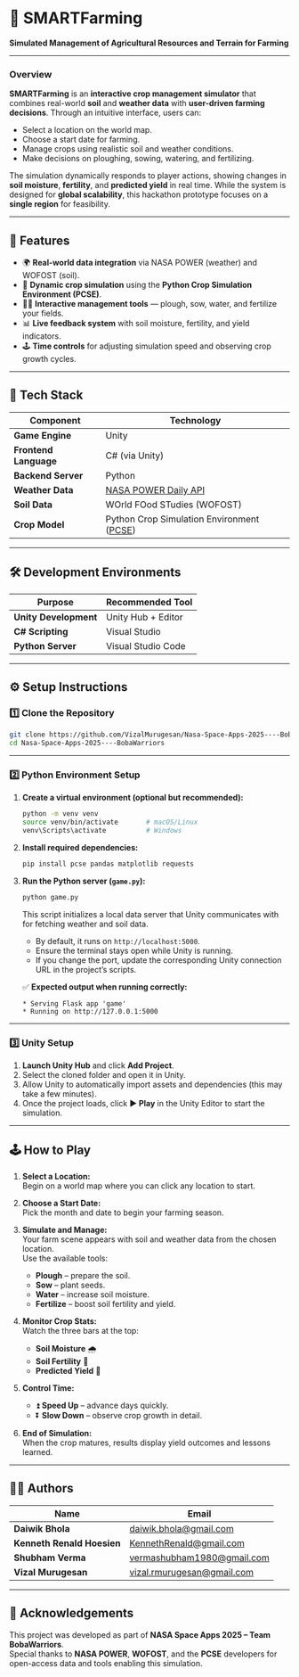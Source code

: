 # 🌾 SMARTFarming  
**Simulated Management of Agricultural Resources and Terrain for Farming**

---

### Overview  
**SMARTFarming** is an **interactive crop management simulator** that combines real-world **soil** and **weather data** with **user-driven farming decisions**. Through an intuitive interface, users can:  
- Select a location on the world map.  
- Choose a start date for farming.  
- Manage crops using realistic soil and weather conditions.  
- Make decisions on ploughing, sowing, watering, and fertilizing.  

The simulation dynamically responds to player actions, showing changes in **soil moisture**, **fertility**, and **predicted yield** in real time. While the system is designed for **global scalability**, this hackathon prototype focuses on a **single region** for feasibility.  

---

## 🚀 Features  
- 🌍 **Real-world data integration** via NASA POWER (weather) and WOFOST (soil).  
- 🌾 **Dynamic crop simulation** using the **Python Crop Simulation Environment (PCSE)**.  
- 🧑‍🌾 **Interactive management tools** — plough, sow, water, and fertilize your fields.  
- 📊 **Live feedback system** with soil moisture, fertility, and yield indicators.  
- 🕹️ **Time controls** for adjusting simulation speed and observing crop growth cycles.  

---

## 🧩 Tech Stack  

| Component | Technology |
|------------|-------------|
| **Game Engine** | Unity |
| **Frontend Language** | C# (via Unity) |
| **Backend Server** | Python |
| **Weather Data** | [NASA POWER Daily API](https://power.larc.nasa.gov/) |
| **Soil Data** | WOrld FOod STudies (WOFOST) |
| **Crop Model** | Python Crop Simulation Environment ([PCSE](https://pcse.readthedocs.io/)) |

---

## 🛠️ Development Environments  
| Purpose | Recommended Tool |
|----------|------------------|
| **Unity Development** | Unity Hub + Editor |
| **C# Scripting** | Visual Studio |
| **Python Server** | Visual Studio Code |

---

## ⚙️ Setup Instructions  

### 1️⃣ Clone the Repository  
```bash
git clone https://github.com/VizalMurugesan/Nasa-Space-Apps-2025----BobaWarriors.git
cd Nasa-Space-Apps-2025----BobaWarriors
```

---

### 2️⃣ Python Environment Setup  

1. **Create a virtual environment (optional but recommended):**  
   ```bash
   python -m venv venv
   source venv/bin/activate       # macOS/Linux
   venv\Scripts\activate          # Windows
   ```

2. **Install required dependencies:**  
   ```bash
   pip install pcse pandas matplotlib requests
   ```

3. **Run the Python server (`game.py`):**  
   ```bash
   python game.py
   ```
   This script initializes a local data server that Unity communicates with for fetching weather and soil data.  
   - By default, it runs on `http://localhost:5000`.  
   - Ensure the terminal stays open while Unity is running.  
   - If you change the port, update the corresponding Unity connection URL in the project’s scripts.

   ✅ **Expected output when running correctly:**  
   ```
   * Serving Flask app 'game'
   * Running on http://127.0.0.1:5000
   ```

---

### 3️⃣ Unity Setup  

1. **Launch Unity Hub** and click **Add Project**.  
2. Select the cloned folder and open it in Unity.  
3. Allow Unity to automatically import assets and dependencies (this may take a few minutes).  
4. Once the project loads, click **▶ Play** in the Unity Editor to start the simulation.  

---

## 🕹️ How to Play  

1. **Select a Location:**  
   Begin on a world map where you can click any location to start.  

2. **Choose a Start Date:**  
   Pick the month and date to begin your farming season.  

3. **Simulate and Manage:**  
   Your farm scene appears with soil and weather data from the chosen location.  
   Use the available tools:  
   - **Plough** – prepare the soil.  
   - **Sow** – plant seeds.  
   - **Water** – increase soil moisture.  
   - **Fertilize** – boost soil fertility and yield.  

4. **Monitor Crop Stats:**  
   Watch the three bars at the top:  
   - **Soil Moisture** 🌧️  
   - **Soil Fertility** 🌿  
   - **Predicted Yield** 🌾  

5. **Control Time:**  
   - ⏫ **Speed Up** – advance days quickly.  
   - ⏬ **Slow Down** – observe crop growth in detail.  

6. **End of Simulation:**  
   When the crop matures, results display yield outcomes and lessons learned.  

---

## 🧑‍💻 Authors  

| Name | Email |
|------|--------|
| **Daiwik Bhola** | [daiwik.bhola@gmail.com](mailto:daiwik.bhola@gmail.com) |
| **Kenneth Renald Hoesien** | [KennethRenald@gmail.com](mailto:KennethRenald@gmail.com) |
| **Shubham Verma** | [vermashubham1980@gmail.com](mailto:vermashubham1980@gmail.com) |
| **Vizal Murugesan** | [vizal.rmurugesan@gmail.com](mailto:vizal.rmurugesan@gmail.com) |

---

## 🌟 Acknowledgements  
This project was developed as part of **NASA Space Apps 2025 – Team BobaWarriors**.  
Special thanks to **NASA POWER**, **WOFOST**, and the **PCSE** developers for open-access data and tools enabling this simulation.  
